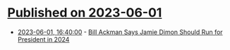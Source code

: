 # [Published on 2023-06-01](index.md)

* [2023-06-01, 16:40:00](https://news.slashdot.org/story/23/06/01/128228/bill-ackman-says-jamie-dimon-should-run-for-president-in-2024?utm_source=rss1.0mainlinkanon&utm_medium=feed) - [Bill Ackman Says Jamie Dimon Should Run for President in 2024](https://news.slashdot.org/story/23/06/01/128228/bill-ackman-says-jamie-dimon-should-run-for-president-in-2024?utm_source=rss1.0mainlinkanon&utm_medium=feed)
